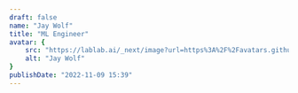 ```yaml
---
draft: false
name: "Jay Wolf"
title: "ML Engineer"
avatar: {
    src: "https://lablab.ai/_next/image?url=https%3A%2F%2Favatars.githubusercontent.com%2Fu%2F90354487%3Fv%3D4&w=256&q=75",
    alt: "Jay Wolf"
}
publishDate: "2022-11-09 15:39"
---
```

